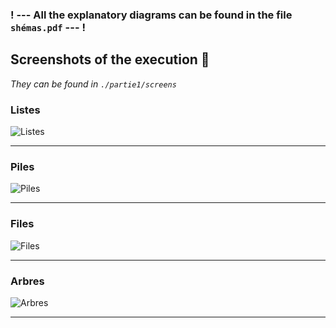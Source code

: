 ### !  --- All the explanatory diagrams can be found in the file `shémas.pdf` ---  ! 

## Screenshots of the execution 📸
*They can be found in `./partie1/screens`*

### Listes

![Listes](https://user-images.githubusercontent.com/42692272/154483583-e0b4f41c-f3d8-4056-a6b1-4fe8b0be4a4e.jpg)

----

### Piles

![Piles](https://user-images.githubusercontent.com/42692272/154483839-442f7a2c-587c-4cdc-be7d-7e4054a70a16.jpg)

----

### Files

![Files](https://user-images.githubusercontent.com/42692272/154483866-b83b16fd-3549-489e-8f48-8e97db850237.jpg)

-----

### Arbres

![Arbres](https://user-images.githubusercontent.com/42692272/154483892-86d26fa4-e76a-4c48-8695-4c9900c77efc.jpg)

----
